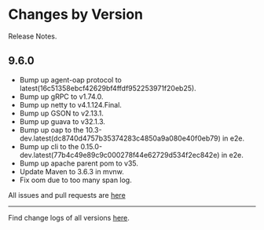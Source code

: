 Changes by Version
==================
Release Notes.

9.6.0
------------------

* Bump up agent-oap protocol to latest(16c51358ebcf42629bf4ffdf952253971f20eb25).
* Bump up gRPC to v1.74.0.
* Bump up netty to v4.1.124.Final.
* Bump up GSON to v2.13.1.
* Bump up guava to v32.1.3.
* Bump up oap to the 10.3-dev.latest(dc8740d4757b35374283c4850a9a080e40f0eb79) in e2e.
* Bump up cli to the 0.15.0-dev.latest(77b4c49e89c9c000278f44e62729d534f2ec842e) in e2e.
* Bump up apache parent pom to v35.
* Update Maven to 3.6.3 in mvnw.
* Fix oom due to too many span log.

All issues and pull requests are [here](https://github.com/apache/skywalking/milestone/242?closed=1)

------------------
Find change logs of all versions [here](changes).
